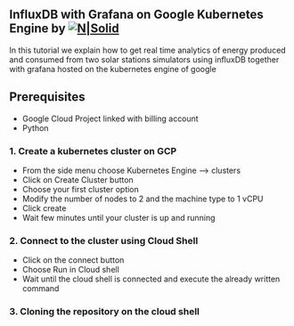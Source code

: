## InfluxDB with Grafana on Google Kubernetes Engine by [![N|Solid](https://think-big.solutions/img/logo.png)](https://think-big.solutions)
In this tutorial we explain how to get real time analytics of energy produced and consumed from two solar stations simulators using influxDB together with grafana hosted on the kubernetes engine of google

## Prerequisites
- Google Cloud Project linked with billing account
- Python

### 1. Create a kubernetes cluster on GCP
- From the side menu choose Kubernetes Engine --> clusters
- Click on Create Cluster button
- Choose your first cluster option
- Modify the number of nodes to 2 and the machine type to 1 vCPU
- Click create
- Wait few minutes until your cluster is up and running 

### 2. Connect to the cluster using Cloud Shell
- Click on the connect button
- Choose Run in Cloud shell
- Wait until the cloud shell is connected and execute the already written command

### 3. Cloning the repository on the cloud shell
